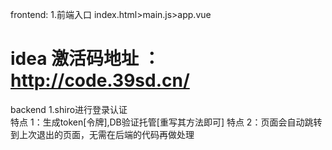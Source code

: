 frontend:
1.前端入口 index.html>main.js>app.vue
# idea 激活码地址 ：http://code.39sd.cn/
backend
1.shiro进行登录认证  
    特点 1：生成token[令牌],DB验证托管[重写其方法即可]
    特点 2：页面会自动跳转到上次退出的页面，无需在后端的代码再做处理